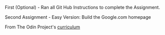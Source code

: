 First (Optional) - Ran all Git Hub Instructions to complete the Assignment.

Second Assignment - Easy Version: Build the Google.com homepage

From The Odin Project's [curriculum](http://www.theodinproject.com/courses/web-development-101/lessons/html-css)